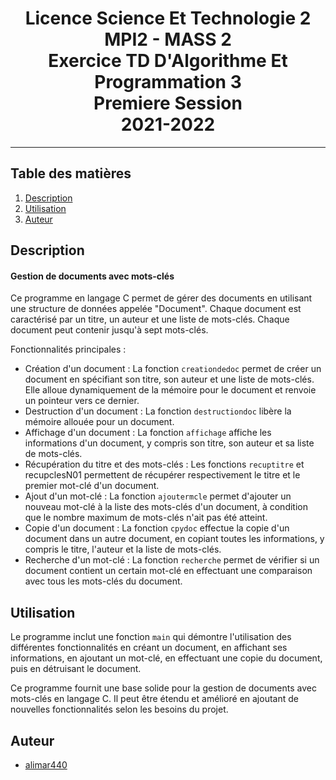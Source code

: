
<h1 align="center">Licence Science Et Technologie 2 <br> MPI2 - MASS 2 <br> Exercice TD D'Algorithme Et Programmation 3 <br> Premiere Session <br> 2021-2022 </h1>
<hr>

## Table des matières

1. [Description](#description)
2. [Utilisation](#Utilisation)
3. [Auteur](#auteur)

## Description <a name="description"></a>
#### Gestion de documents avec mots-clés
Ce programme en langage C permet de gérer des documents en utilisant une structure de données appelée "Document". Chaque document est caractérisé par un titre, un auteur et une liste de mots-clés. Chaque document peut contenir jusqu'à sept mots-clés.

 Fonctionnalités principales : 

 * Création d'un document : La fonction `creationdedoc` permet de créer un document en spécifiant son titre, son auteur et une liste de mots-clés. Elle alloue dynamiquement de la mémoire pour le document et renvoie un pointeur vers ce dernier.
 * Destruction d'un document : La fonction `destructiondoc` libère la mémoire allouée pour un document.
 * Affichage d'un document : La fonction `affichage` affiche les informations d'un document, y compris son titre, son auteur et sa liste de mots-clés.
 * Récupération du titre et des mots-clés : Les fonctions `recuptitre` et recupclesN01 permettent de récupérer respectivement le titre et le premier mot-clé d'un document.
 * Ajout d'un mot-clé : La fonction `ajoutermcle` permet d'ajouter un nouveau mot-clé à la liste des mots-clés d'un document, à condition que le nombre maximum de mots-clés n'ait pas été atteint.
 * Copie d'un document : La fonction `cpydoc` effectue la copie d'un document dans un autre document, en copiant toutes les informations, y compris le titre, l'auteur et la liste de mots-clés.
 * Recherche d'un mot-clé : La fonction `recherche` permet de vérifier si un document contient un certain mot-clé en effectuant une comparaison avec tous les mots-clés du document.

## Utilisation
Le programme inclut une fonction `main` qui démontre l'utilisation des différentes fonctionnalités en créant un document, en affichant ses informations, en ajoutant un mot-clé, en effectuant une copie du document, puis en détruisant le document.

Ce programme fournit une base solide pour la gestion de documents avec mots-clés en langage C. Il peut être étendu et amélioré en ajoutant de nouvelles fonctionnalités selon les besoins du projet.

## Auteur <a name="auteur"></a>

* [alimar440](https://github.com/alimar440)
